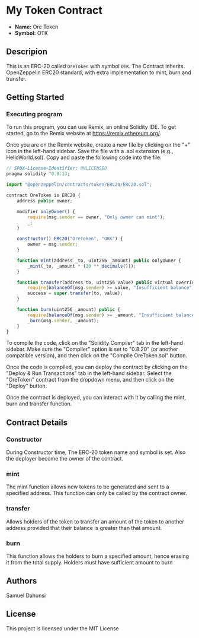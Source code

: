 # My Token Contract

- **Name:** Ore Token
- **Symbol:** OTK

## Descripion

This is an ERC-20 called `OreToken` with symbol `OTK`. The Contract inherits OpenZeppelin ERC20 standard, with extra implementation to mint, burn and transfer.

## Getting Started

### Executing program

To run this program, you can use Remix, an online Solidity IDE. To get started, go to the Remix website at https://remix.ethereum.org/.

Once you are on the Remix website, create a new file by clicking on the "+" icon in the left-hand sidebar. Save the file with a .sol extension (e.g., HelloWorld.sol). Copy and paste the following code into the file:

```javascript
// SPDX-License-Identifier: UNLICENSED
pragma solidity ^0.8.13;

import "@openzeppelin/contracts/token/ERC20/ERC20.sol";

contract OreToken is ERC20 {
    address public owner;

    modifier onlyOwner() {
        require(msg.sender == owner, "Only owner can mint");
        _;
    }

    constructor() ERC20("OreToken", "ORK") {
        owner = msg.sender;
    }

    function mint(address _to, uint256 _amount) public onlyOwner {
        _mint(_to, _amount * (10 ** decimals()));
    }

    function transfer(address to, uint256 value) public virtual override returns (bool success) {
        require(balanceOf(msg.sender) >= value, "Insufficient balance");
        success = super.transfer(to, value);
    }

    function burn(uint256 _amount) public {
        require(balanceOf(msg.sender) >= _amount, "Insufficient balance");
        _burn(msg.sender, _amount);
    }
}

```

To compile the code, click on the "Solidity Compiler" tab in the left-hand sidebar. Make sure the "Compiler" option is set to "0.8.20" (or another compatible version), and then click on the "Compile OreToken.sol" button.

Once the code is compiled, you can deploy the contract by clicking on the "Deploy & Run Transactions" tab in the left-hand sidebar. Select the "OreToken" contract from the dropdown menu, and then click on the "Deploy" button.

Once the contract is deployed, you can interact with it by calling the mint, burn and transfer function.


## Contract Details

### Constructor

During Constructor time, The ERC-20 token name and symbol is set. Also the deployer become the owner of the contract.

### mint

The mint function allows new tokens to be generated and sent to a specified address. This function can only be called by the contract owner.

### transfer

Allows holders of the token to transfer an amount of the token to another address provided that their balance is greater than that amount.

### burn

This function allows the holders to burn a specified amount, hence erasing it from the total supply. Holders must have sufficient amount to burn

## Authors

Samuel Dahunsi

## License

This project is licensed under the MIT License
